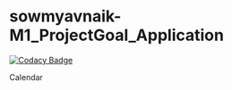 # sowmyavnaik-M1_ProjectGoal_Application

[![Codacy Badge](https://api.codacy.com/project/badge/Grade/700dd004fbb4492099af0b7676a8af7d)](https://app.codacy.com/gh/sowmyavnaik/sowmyavnaik-M1_ProjectGoal_Application?utm_source=github.com&utm_medium=referral&utm_content=sowmyavnaik/sowmyavnaik-M1_ProjectGoal_Application&utm_campaign=Badge_Grade_Settings)

Calendar
